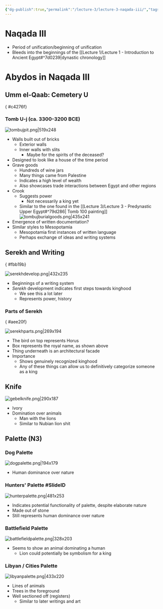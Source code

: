 ```yaml
---
{"dg-publish":true,"permalink":"/lecture-3/lecture-3-naqada-iii/","tags":["gardenEntry"]}
---
```


# Naqada III
- Period of unification/beginning of unification
- Bleeds into the beginnings of the [[Lecture 1/Lecture 1 - Introduction to Ancient Egypt#^7d0239\|dynastic chronology]]
# Abydos in Naqada III
## Umm el-Qaab: Cemetery U
{ #c4276f}


### Tomb U-j (ca. 3300-3200 BCE)
![tombujpit.png|519x248](/img/user/Images/tombujpit.png)
- Walls built out of bricks
	- Exterior walls
	- Inner walls with slits
		- Maybe for the spirits of the deceased?
- Designed to look like a house of the time period
- Grave goods
	- Hundreds of wine jars
	- Many things came from Palestine
	- Indicates a high level of wealth
	- Also showcases trade interactions between Egypt and other regions
- Crook
	- Suggests power
		- Not necessarily a king yet
	- Similar to the one found in the [[Lecture 3/Lecture 3 - Predynastic Upper Egypt#^79d286\| Tomb 100 painting]]
![tombujburialgoods.png|435x241](/img/user/Images/tombujburialgoods.png)
- Emergence of written documentation?
- Similar styles to Mesopotamia
	- Mesopotamia first instances of written language
	- Perhaps exchange of ideas and writing systems

## Serekh and Writing
{ #fbb19b}


![serekhdevelop.png|432x235](/img/user/Images/serekhdevelop.png)
- Beginnings of a writing system
- *Serekh* development indicates first steps towards kinghood
	- We see this a lot later
	- Represents power, history
### Parts of Serekh
{ #aee20f}


![serekhparts.png|269x194](/img/user/Images/serekhparts.png)
- The bird on top represents Horus
- Box represents the royal name, as shown above
- Thing underneath is an architectural facade
- Importance
	- Shows genuinely recognized kinghood
	- Any of these things can allow us to definitively categorize someone as a king

## Knife
![gebelknife.png|290x187](/img/user/Images/gebelknife.png)
- Ivory
- Domination over animals
	- Man with the lions
	- Similar to Nubian lion shit
## Palette (N3)
### Dog Palette
![dogpalette.png|194x179](/img/user/Images/dogpalette.png)
- Human dominance over nature
### Hunters' Palette #SlideID
![hunterpalette.png|481x253](/img/user/Images/hunterpalette.png)
- Indicates potential functionality of palette, despite elaborate nature
- Made out of stone
- Still represents human dominance over nature
### Battlefield Palette
![battlefieldpalette.png|328x203](/img/user/Images/battlefieldpalette.png)
- Seems to show an animal dominating a human
	- Lion could potentially be symbolism for a king
### Libyan / Cities Palette
![libyanpalette.png|433x220](/img/user/Images/libyanpalette.png)
- Lines of animals
- Trees in the foreground
- Well sectioned off (registers)
	- Similar to later writings and art